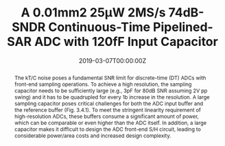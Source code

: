 ---
title: "A 0.01mm2 25µW 2MS/s 74dB-SNDR Continuous-Time Pipelined-SAR ADC with 120fF Input Capacitor"
authors:
- ShenLinxiao
- TangXiyuan
- HsuChenKai
- ShiWei
- LiShaolan
- ZhaoWenda
- Abhishek Mukherjee
- director
date: "2019-03-07T00:00:00Z"
doi: ""

# Schedule page publish date (NOT publication's date).
publishDate: "2020-10-23T00:00:00Z"

# Publication type.
# Legend: 0 = Uncategorized; 1 = Conference paper; 2 = Journal article;
# 3 = Preprint / Working Paper; 4 = Report; 5 = Book; 6 = Book section;
# 7 = Thesis; 8 = Patent
publication_types: ["1"]

# Publication name and optional abbreviated publication name.
publication: In *2019 IEEE International Solid-State Circuits Conference*
publication_short: In *ISSCC*

abstract: The kT/C noise poses a fundamental SNR limit for discrete-time (DT) ADCs with front-end sampling operations. To achieve a high resolution, the sampling capacitor needs to be sufficiently large (e.g., 3pF for 80dB SNR assuming 2V pp swing) and it has to be quadrupled for every 1b increase in the resolution. A large sampling capacitor poses critical challenges for both the ADC input buffer and the reference buffer (Fig. 3.4.1). To meet the stringent linearity requirement of high-resolution ADCs, these buffers consume a significant amount of power, which can be comparable or even higher than the ADC itself. In addition, a large capacitor makes it difficult to design the ADC front-end S/H circuit, leading to considerable power/area costs and increased design complexity.

# Summary. An optional shortened abstract.
summary: Lorem ipsum dolor sit amet, consectetur adipiscing elit. Duis posuere tellus ac convallis placerat. Proin tincidunt magna sed ex sollicitudin condimentum.

tags:
- ADC
- Pipelined
featured: true

links:
- name: Custom Link
  url: http://example.org
url_pdf: https://ieeexplore.ieee.org/document/8662406
url_code: '#'
url_dataset: '#'
url_poster: '#'
url_project: ''
url_slides: ''
url_source: '#'
url_video: '#'

# Featured image
# To use, add an image named `featured.jpg/png` to your page's folder. 
image:
  caption: ''
  focal_point: ""
  preview_only: false

# Associated Projects (optional).
#   Associate this publication with one or more of your projects.
#   Simply enter your project's folder or file name without extension.
#   E.g. `internal-project` references `content/project/internal-project/index.md`.
#   Otherwise, set `projects: []`.
projects:
- internal-project

# Slides (optional).
#   Associate this publication with Markdown slides.
#   Simply enter your slide deck's filename without extension.
#   E.g. `slides: "example"` references `content/slides/example/index.md`.
#   Otherwise, set `slides: ""`.
slides: example
---